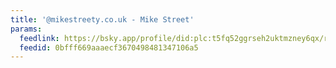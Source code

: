 ```yaml
---
title: '@mikestreety.co.uk - Mike Street'
params:
  feedlink: https://bsky.app/profile/did:plc:t5fq52ggrseh2uktmzney6qx/rss
  feedid: 0bfff669aaaecf3670498481347106a5
---
```

